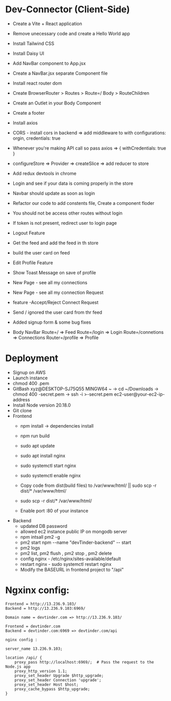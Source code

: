 # Dev-Connector (Client-Side)

- Create a Vite + React application
- Remove unecessary code and create a Hello World app
- Install Tailwind CSS
- Install Daisy UI
- Add NavBar component to App.jsx
- Create a NavBar.jsx separate Component file
- Install react router dom
- Create BrowserRouter > Routes > Route=/ Body > RouteChildren
- Create an Outlet in your Body Component
- Create a footer
- Install axios
- CORS - install cors in backend => add middleware to with configurations: orgin, credentials: true
- Whenever you're making API call so pass axios => { withCredentials: true }
- configureStore => Provider => createSlice => add reducer to store
- Add redux devtools in chrome
- Login and see if your data is coming properly in the store
- Navbar should update as soon as login
- Refactor our code to add constents file, Create a component floder
- You should not be access other routes without login
- If token is not present, redirect user to login page
- Logout Feature
- Get the feed and add the feed in th store
- build the user card on feed
- Edit Profile Feature
- Show Toast Message on save of profile
- New Page - see all my connections
- New Page - see all my connection Request
- feature -Accept/Reject Connect Request
- Send / ignored the user card from thr feed
- Added signup form & some bug fixes

- Body NavBar Route=/ => Feed Route=/login => Login Route=/connetions => Connections Router=/profile => Profile

# Deployment

- Signup on AWS
- Launch instance
- chmod 400 <secret>.pem
- GitBash xyz@DESKTOP-SJ75Q55 MINGW64 ~ -> cd ~/Downloads -> chmod 400 <searet>-secret.pem -> ssh -i <secret>>-secret.pem ec2-user@your-ec2-ip-address
- Install Node version 20.18.0
- Git clone
- Frontend    
    - npm install  -> dependencies install
    - npm run build
    - sudo apt update
    - sudo apt install nginx
    - sudo systemctl start nginx
    - sudo systemctl enable nginx
    - Copy code from dist(build files) to /var/www/html/  || sudo scp -r dist/* /var/www/html/

    - sudo scp -r dist/* /var/www/html/
    - Enable port :80 of your instance
- Backend
    - updated DB password
    - allowed ec2 instance public IP on mongodb server
    - npm intsall pm2 -g
    - pm2 start npm --name "devTinder-backend" -- start
    - pm2 logs
    - pm2 list, pm2 flush <name> , pm2 stop <name>, pm2 delete <name>
    - config nginx - /etc/nginx/sites-available/default
    - restart nginx - sudo systemctl restart nginx
    - Modify the BASEURL in frontend project to "/api"


# Ngxinx config:
    Frontend = http://13.236.9.103/
    Backend = http://13.236.9.103:6969/

    Domain name = devtinder.com => http://13.236.9.103/

    Frontend = devtinder.com
    Backend = devtinder.com:6969 => devtinder.com/api

    nginx config : 

    server_name 13.236.9.103;

    location /api/ {
        proxy_pass http://localhost:6969/;  # Pass the request to the Node.js app
        proxy_http_version 1.1;
        proxy_set_header Upgrade $http_upgrade;
        proxy_set_header Connection 'upgrade';
        proxy_set_header Host $host;
        proxy_cache_bypass $http_upgrade;
    }